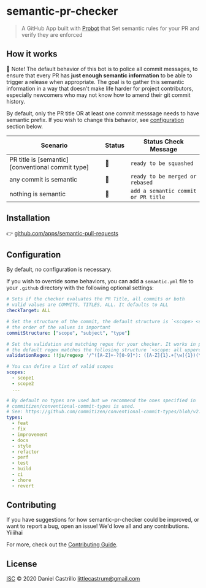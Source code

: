 # semantic-pr-checker

> A GitHub App built with [Probot](https://github.com/probot/probot) that Set semantic rules for your PR and verify they are enforced

## How it works

👮 Note! The default behavior of this bot is to police all commit messages,
to ensure that every PR has **just enough semantic information** to be 
able to trigger a release when appropriate. The goal is to gather this semantic
information in a way that doesn't make life harder for project contributors, 
especially newcomers who may not know how to amend their git commit history.

By default, only the PR title OR at least one 
commit messsage needs to have semantic prefix. If you wish to change this 
behavior, see [configuration](#configuration) section below.

| Scenario                                         | Status | Status Check Message                |
| ------------------------------------------------ | ------ | ----------------------------------- |
| PR title is [semantic][conventional commit type] | 💚     | `ready to be squashed`              |
| any commit is semantic                           | 💚     | `ready to be merged or rebased`     |
| nothing is semantic                              | 💛     | `add a semantic commit or PR title` |


## Installation

👉 [github.com/apps/semantic-pull-requests](https://github.com/apps/semantic-pull-requests)

## Configuration

By default, no configuration is necessary.

If you wish to override some 
behaviors, you can add a `semantic.yml` file to your `.github` directory with 
the following optional settings:

```yml
# Sets if the checker evaluates the PR Title, all commits or both
# valid values are COMMITS, TITLES, ALL. It defaults to ALL
checkTarget: ALL
```

```yml
# Set the structure of the commit, the default structure is `<scope> <subject> <type>
# the order of the values is important
commitStructure: ["scope", "subject", "type"]
```

```yml
# Set the validation and matching regex for your checker. It works in pair with the commit structure
# the default regex matches the follosing structure `<scope: all uppercase>-123: <subject: capitalized> [<type>]`
validationRegex: !!js/regexp '/^([A-Z]+-?[0-9]*): ([A-Z]{1}.+[\w]{1})(\s\[[\w]+\])?$/'
```

```yml
# You can define a list of valid scopes
scopes:
  - scope1
  - scope2
  ...
```

```yml
# By default no types are used but we recommend the ones specified in 
# commitizen/conventional-commit-types is used.
# See: https://github.com/commitizen/conventional-commit-types/blob/v2.3.0/index.json
types:
  - feat
  - fix
  - improvement
  - docs
  - style
  - refactor
  - perf
  - test
  - build
  - ci
  - chore
  - revert
```

## Contributing

If you have suggestions for how semantic-pr-checker could be improved, or want to report a bug, open an issue! We'd love all and any contributions. Yiiiihai

For more, check out the [Contributing Guide](CONTRIBUTING.md).

## License

[ISC](LICENSE) © 2020 Daniel Castrillo <littlecastrum@gmail.com>
